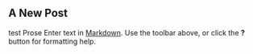 ## A New Post
test Prose
Enter text in [Markdown](http://daringfireball.net/projects/markdown/). Use the toolbar above, or click the **?** button for formatting help.
